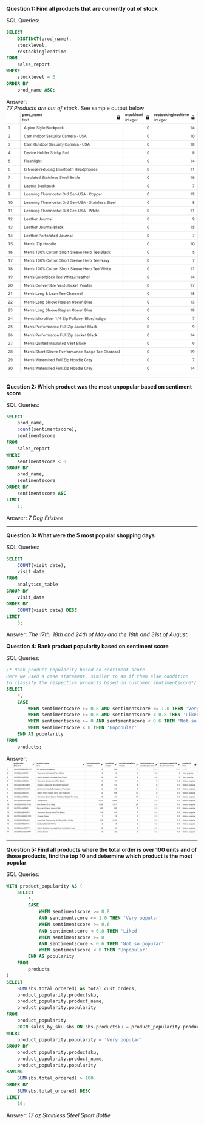 **Question 1: Find all products that are currently out of stock**

SQL Queries:
```sql
SELECT
    DISTINCT(prod_name),
    stocklevel,
    restockingleadtime
FROM
    sales_report
WHERE
    stocklevel = 0
ORDER BY
    prod_name ASC;
```

Answer: \
*77 Products are out of stock*. See sample output below \
![Alt text](/result_screenshots/sec4_q1_result.png)

---

**Question 2: Which product was the most unpopular based on sentiment score**

SQL Queries: 
```sql
SELECT
    prod_name,
    count(sentimentscore),
    sentimentscore
FROM
    sales_report
WHERE
    sentimentscore < 0
GROUP BY
    prod_name,
    sentimentscore
ORDER BY
    sentimentscore ASC
LIMIT
    1;
```

Answer: *7 Dog Frisbee*


---

**Question 3: What were the 5 most popular shopping days**

SQL Queries:
```sql
SELECT
    COUNT(visit_date),
    visit_date
FROM
    analytics_table
GROUP BY
    visit_date
ORDER BY
    COUNT(visit_date) DESC
LIMIT
    5;
```

Answer: 
*The 17th, 18th and 24th of May and the 18th and 31st of August.*

**Question 4: Rank product popularity based on sentiment score**

SQL Queries:
```sql
/* Rank product popularity based on sentiment score
Here we used a case statement, similar to an if then else condition
to classify the respective products based on customer sentimentscore*/
SELECT
    *,
    CASE
        WHEN sentimentscore >= 0.8 AND sentimentscore <= 1.0 THEN 'Very popular'
        WHEN sentimentscore >= 0.6 AND sentimentscore < 0.8 THEN 'Liked'
        WHEN sentimentscore >= 0 AND sentimentscore < 0.6 THEN 'Not so popular'
        WHEN sentimentscore < 0 THEN 'Unpopular'
    END AS popularity
FROM
    products;
```

Answer: \
![Alt text](/result_screenshots/popularity.png)

---
**Question 5: Find all products where the total order is over 100 units and of those products, find the top 10 and determine which product is the most popular**

SQL Queries:
```sql
WITH product_popularity AS (
    SELECT
        *,
        CASE
            WHEN sentimentscore >= 0.8
            AND sentimentscore <= 1.0 THEN 'Very popular'
            WHEN sentimentscore >= 0.6
            AND sentimentscore < 0.8 THEN 'Liked'
            WHEN sentimentscore >= 0
            AND sentimentscore < 0.6 THEN 'Not so popular'
            WHEN sentimentscore < 0 THEN 'Unpopular'
        END AS popularity
    FROM
        products
)
SELECT
    SUM(sbs.total_ordered) as total_cust_orders,
    product_popularity.productsku,
    product_popularity.product_name,
    product_popularity.popularity
FROM
    product_popularity
    JOIN sales_by_sku sbs ON sbs.productsku = product_popularity.productsku
WHERE
    product_popularity.popularity = 'Very popular'
GROUP BY
    product_popularity.productsku,
    product_popularity.product_name,
    product_popularity.popularity
HAVING
    SUM(sbs.total_ordered) > 100
ORDER BY
    SUM(sbs.total_ordered) DESC
LIMIT
    10;
```

Answer: *17 oz Stainless Steel Sport Bottle*


